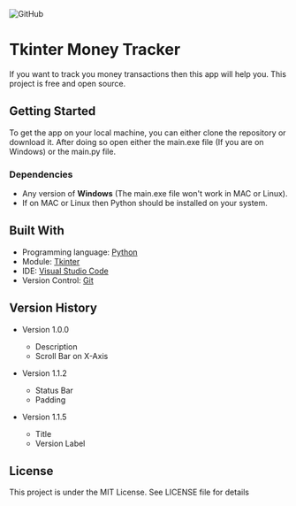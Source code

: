 <img alt="GitHub" src="https://img.shields.io/github/license/Arnav-Ghatti/Tkinter-Money-Tracker?style=plastic">

# Tkinter Money Tracker #

If you want to track you money transactions then this app will help you. This project is free and open source.

## Getting Started ##

To get the app on your local machine, you can either clone the repository or download it.
After doing so open either the main.exe file (If you are on Windows) or the main.py file.

### Dependencies ###
* Any version of **Windows** (The main.exe file won't work in MAC or Linux).
* If on MAC or Linux then Python should be installed on your system.


## Built With ###

* Programming language: <a href="https://www.python.org/">Python</a>
* Module: <a href="https://docs.python.org/3/library/tkinter.html">Tkinter</a>
* IDE: <a href="https://code.visualstudio.com/">Visual Studio Code</a>
* Version Control: <a href="https://git-scm.com/">Git</a>

## Version History ##

* Version 1.0.0
    * Description
    * Scroll Bar on X-Axis

* Version 1.1.2
    * Status Bar
    * Padding

* Version 1.1.5
    * Title
    * Version Label

## License ##

This project is under the MIT License. See LICENSE file for details
